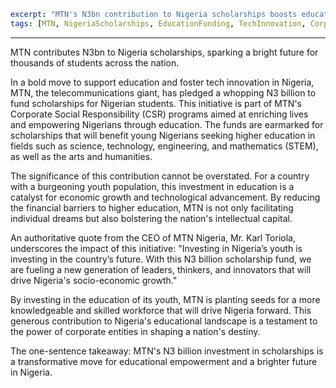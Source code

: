 ```yaml
excerpt: "MTN's N3bn contribution to Nigeria scholarships boosts education and tech innovation."
tags: [MTN, NigeriaScholarships, EducationFunding, TechInnovation, CorporateSocialResponsibility]
```

---

MTN contributes N3bn to Nigeria scholarships, sparking a bright future for thousands of students across the nation.

In a bold move to support education and foster tech innovation in Nigeria, MTN, the telecommunications giant, has pledged a whopping N3 billion to fund scholarships for Nigerian students. This initiative is part of MTN's Corporate Social Responsibility (CSR) programs aimed at enriching lives and empowering Nigerians through education. The funds are earmarked for scholarships that will benefit young Nigerians seeking higher education in fields such as science, technology, engineering, and mathematics (STEM), as well as the arts and humanities.

The significance of this contribution cannot be overstated. For a country with a burgeoning youth population, this investment in education is a catalyst for economic growth and technological advancement. By reducing the financial barriers to higher education, MTN is not only facilitating individual dreams but also bolstering the nation's intellectual capital.

An authoritative quote from the CEO of MTN Nigeria, Mr. Karl Toriola, underscores the impact of this initiative: "Investing in Nigeria’s youth is investing in the country’s future. With this N3 billion scholarship fund, we are fueling a new generation of leaders, thinkers, and innovators that will drive Nigeria's socio-economic growth."

By investing in the education of its youth, MTN is planting seeds for a more knowledgeable and skilled workforce that will drive Nigeria forward. This generous contribution to Nigeria's educational landscape is a testament to the power of corporate entities in shaping a nation's destiny.

The one-sentence takeaway: MTN's N3 billion investment in scholarships is a transformative move for educational empowerment and a brighter future in Nigeria.